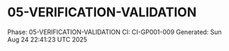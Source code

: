 # 05-VERIFICATION-VALIDATION
Phase: 05-VERIFICATION-VALIDATION
CI: CI-GP001-009
Generated: Sun Aug 24 22:41:23 UTC 2025
